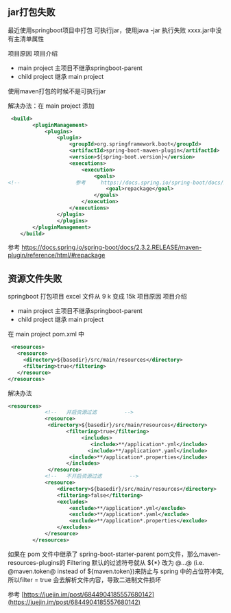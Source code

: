 ## jar打包失败




最近使用springboot项目中打包 可执行jar，使用java -jar 执行失败  xxxx.jar中没有主清单属性

项目原因
项目介绍
  - main project 主项目不继承springboot-parent
 - child project 继承 main project

使用maven打包的时候不是可执行jar



解决办法：在 main  project 添加

```xml
 <build>
        <pluginManagement>
            <plugins>
                <plugin>
                    <groupId>org.springframework.boot</groupId>
                    <artifactId>spring-boot-maven-plugin</artifactId>
                    <version>${spring-boot.version}</version>
                    <executions>
                        <execution>
                            <goals>
<!--                  参考     https://docs.spring.io/spring-boot/docs/2.3.2.RELEASE/maven-plugin/reference/html/-->
                                <goal>repackage</goal>
                            </goals>
                        </execution>
                    </executions>
                </plugin>
                </plugins>
        </pluginManagement>
    </build>
```
 参考  https://docs.spring.io/spring-boot/docs/2.3.2.RELEASE/maven-plugin/reference/html/#repackage







## 资源文件失败



springboot 打包项目 excel 文件从  9 k 变成 15k 
项目原因
项目介绍
  - main project 主项目不继承springboot-parent
 - child project 继承 main project

 在  main project  pom.xml 中

 

 ```xml
  <resources>
    <resource>
      <directory>${basedir}/src/main/resources</directory>
      <filtering>true</filtering>
    </resource>
 </resources>
 ```



解决办法
```xml
<resources>
            <!--   开启资源过滤         -->
            <resource>
             <directory>${basedir}/src/main/resources</directory>
                   <filtering>true</filtering>
                        <includes>
                           <include>**/application*.yml</include>
                          <include>**/application*.yaml</include>
                    <include>**/application*.properties</include>
                   </includes>
             </resource>
            <!--   不开启资源过滤         -->
            <resource>
                <directory>${basedir}/src/main/resources</directory>
                <filtering>false</filtering>
                <excludes>
                    <exclude>**/application*.yml</exclude>
                    <exclude>**/application*.yaml</exclude>
                    <exclude>**/application*.properties</exclude>
                </excludes>
            </resource>
        </resources>
```


如果在 pom 文件中继承了 spring-boot-starter-parent pom文件，那么maven-resources-plugins的 Filtering 默认的过滤符号就从 ${*} 改为 @...@ (i.e. @maven.token@ instead of ${maven.token})来防止与 spring 中的占位符冲突, 所以filter = true 会去解析文件内容，导致二进制文件损坏

参考 [https://juejin.im/post/6844904185557680142](https://juejin.im/post/6844904185557680142)

